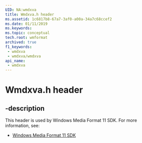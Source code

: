 ```yaml
---
UID: NA:wmdxva
title: Wmdxva.h header
ms.assetid: 1c6817b8-67a7-3af0-a00a-34a7c68ccef2
ms.date: 01/11/2019
ms.keywords: 
ms.topic: conceptual
tech.root: wmformat
archived: true
f1_keywords:
 - wmdxva
 - wmdxva/wmdxva
api_name:
 - wmdxva
---
```


# Wmdxva.h header


## -description

This header is used by Windows Media Format 11 SDK. For more information, see:

- [Windows Media Format 11 SDK](../_wmformat/index.md)

